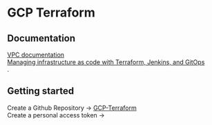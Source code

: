 # GCP Terraform 

## Documentation 
[VPC documentation](https://cloud.google.com/vpc/docs) \
[Managing infrastructure as code with Terraform, Jenkins, and GitOps](https://cloud.google.com/solutions/managing-infrastructure-as-code-with-terraform-jenkins-and-gitops#architecture) \
.

## Getting started
Create a Github Repository -> [GCP-Terraform](https://github.com/lowranceworks/GCP-Terraform) \
Create a personal access token -> 

## 

